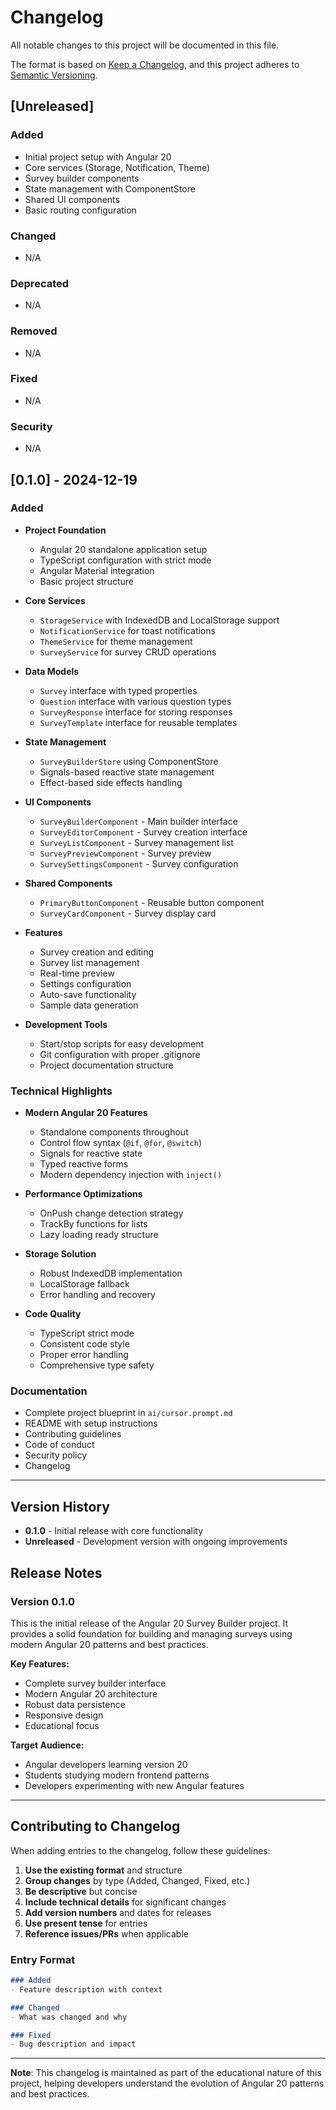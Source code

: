 # Changelog

All notable changes to this project will be documented in this file.

The format is based on [Keep a Changelog](https://keepachangelog.com/en/1.0.0/),
and this project adheres to [Semantic Versioning](https://semver.org/spec/v2.0.0.html).

## [Unreleased]

### Added
- Initial project setup with Angular 20
- Core services (Storage, Notification, Theme)
- Survey builder components
- State management with ComponentStore
- Shared UI components
- Basic routing configuration

### Changed
- N/A

### Deprecated
- N/A

### Removed
- N/A

### Fixed
- N/A

### Security
- N/A

## [0.1.0] - 2024-12-19

### Added
- **Project Foundation**
  - Angular 20 standalone application setup
  - TypeScript configuration with strict mode
  - Angular Material integration
  - Basic project structure

- **Core Services**
  - `StorageService` with IndexedDB and LocalStorage support
  - `NotificationService` for toast notifications
  - `ThemeService` for theme management
  - `SurveyService` for survey CRUD operations

- **Data Models**
  - `Survey` interface with typed properties
  - `Question` interface with various question types
  - `SurveyResponse` interface for storing responses
  - `SurveyTemplate` interface for reusable templates

- **State Management**
  - `SurveyBuilderStore` using ComponentStore
  - Signals-based reactive state management
  - Effect-based side effects handling

- **UI Components**
  - `SurveyBuilderComponent` - Main builder interface
  - `SurveyEditorComponent` - Survey creation interface
  - `SurveyListComponent` - Survey management list
  - `SurveyPreviewComponent` - Survey preview
  - `SurveySettingsComponent` - Survey configuration

- **Shared Components**
  - `PrimaryButtonComponent` - Reusable button component
  - `SurveyCardComponent` - Survey display card

- **Features**
  - Survey creation and editing
  - Survey list management
  - Real-time preview
  - Settings configuration
  - Auto-save functionality
  - Sample data generation

- **Development Tools**
  - Start/stop scripts for easy development
  - Git configuration with proper .gitignore
  - Project documentation structure

### Technical Highlights
- **Modern Angular 20 Features**
  - Standalone components throughout
  - Control flow syntax (`@if`, `@for`, `@switch`)
  - Signals for reactive state
  - Typed reactive forms
  - Modern dependency injection with `inject()`

- **Performance Optimizations**
  - OnPush change detection strategy
  - TrackBy functions for lists
  - Lazy loading ready structure

- **Storage Solution**
  - Robust IndexedDB implementation
  - LocalStorage fallback
  - Error handling and recovery

- **Code Quality**
  - TypeScript strict mode
  - Consistent code style
  - Proper error handling
  - Comprehensive type safety

### Documentation
- Complete project blueprint in `ai/cursor.prompt.md`
- README with setup instructions
- Contributing guidelines
- Code of conduct
- Security policy
- Changelog

---

## Version History

- **0.1.0** - Initial release with core functionality
- **Unreleased** - Development version with ongoing improvements

## Release Notes

### Version 0.1.0
This is the initial release of the Angular 20 Survey Builder project. It provides a solid foundation for building and managing surveys using modern Angular 20 patterns and best practices.

**Key Features:**
- Complete survey builder interface
- Modern Angular 20 architecture
- Robust data persistence
- Responsive design
- Educational focus

**Target Audience:**
- Angular developers learning version 20
- Students studying modern frontend patterns
- Developers experimenting with new Angular features

---

## Contributing to Changelog

When adding entries to the changelog, follow these guidelines:

1. **Use the existing format** and structure
2. **Group changes** by type (Added, Changed, Fixed, etc.)
3. **Be descriptive** but concise
4. **Include technical details** for significant changes
5. **Add version numbers** and dates for releases
6. **Use present tense** for entries
7. **Reference issues/PRs** when applicable

### Entry Format
```markdown
### Added
- Feature description with context

### Changed
- What was changed and why

### Fixed
- Bug description and impact
```

---

**Note**: This changelog is maintained as part of the educational nature of this project, helping developers understand the evolution of Angular 20 patterns and best practices. 